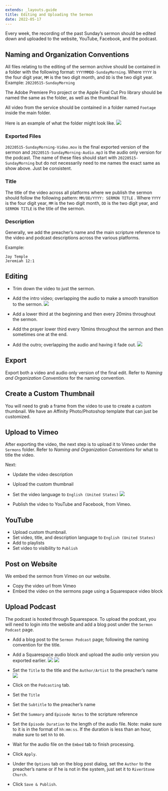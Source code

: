 ```yaml
---
extends: _layouts.guide
title: Editing and Uploading the Sermon
date: 2022-05-17
---
```


Every week, the recording of the past Sunday’s sermon should be edited down and uploaded to the website, YouTube, Facebook, and the podcast.

## Naming and Organization Conventions
All files relating to the editing of the sermon archive should be contained in a folder with the following format: `YYYYMMDD-SundayMorning`. Where `YYYY` is the four digit year, `MM` is the two digit month, and `DD` is the two digit year. Example: `20220515-SundayMorning`

The Adobe Premiere Pro project or the Apple Final Cut Pro library should be named the same as the folder, as well as the thumbnail file.

All video from the service should be contained in a folder named `Footage` inside the main folder.

Here is an example of what the folder might look like.
![](/assets/images/editing-and-uploading-the-sermon/folder-structure.png)

### Exported Files
`20220515-SundayMorning-Video.mov` is the final exported version of the sermon and `20220515-SundayMorning-Audio.mp3` is the audio only version for the podcast. The name of these files should start with `20220515-SundayMorning` but do not necessarily need to me names the exact same as show above. Just be consistent.

### Title
The title of the video across all platforms where we publish the sermon should follow the following pattern: `MM/DD/YYYY: SERMON TITLE` . Where `YYYY` is the four digit year, `MM` is the two digit month, `DD` is the two digit year, and `SERMON TITLE` is the title of the sermon.

### Description
Generally, we add the preacher’s name and the main scripture reference to the video and podcast descriptions across the various platforms.

Example:
```
Jay Temple
Jeremiah 12:1
```

## Editing
* Trim down the video to just the sermon.
* Add the intro video; overlapping the audio to make a smooth transition to the sermon.
![](/assets/images/editing-and-uploading-the-sermon/final-cut-pro-timeline-intro.png)

* Add a lower third at the beginning and then every 20mins throughout the sermon.
* Add the prayer lower third every 10mins throughout the sermon and then sometimes one at the end.
* Add the outro; overlapping the audio and having it fade out.
![](/assets/images/editing-and-uploading-the-sermon/final-cut-pro-timeline-outro.png)

## Export
Export both a video and audio only version of the final edit. Refer to *Naming and Organization Conventions* for the naming convention.

## Create a Custom Thumbnail
You will need to grab a frame from the video to use to create a custom thumbnail. We have an Affinity Photo/Photoshop template that can just be customized.

## Upload to Vimeo
After exporting the video, the next step is to upload it to Vimeo under the `Sermons` folder. Refer to *Naming and Organization Conventions* for what to title the video.

Next:
- Update the video description
- Upload the custom thumbnail
- Set the video language to `English (United States)`
![](/assets/images/editing-and-uploading-the-sermon/vimeo-setting-language.gif)

- Publish the video to YouTube and Facebook, from Vimeo.

## YouTube
- Upload custom thumbnail.
- Set video, title, and description language to  `English (United States)`
- Add to playlists
- Set video to visibility to `Publish`

## Post on Website
We embed the sermon from Vimeo on our website.
- Copy the video url from Vimeo
- Embed the video on the sermons page using a Squarespace video block

## Upload Podcast
The podcast is hosted through Squarespace. To upload the podcast, you will need to login into the website and add a blog post under the `Sermon Podcast` page.

- Add a blog post to the `Sermon Podcast` page; following the naming convention for the title.
- Add a Squarespace audio block and upload the audio only version you exported earlier.
![](/assets/images/editing-and-uploading-the-sermon/squarespace-audio-block.png)
![](/assets/images/editing-and-uploading-the-sermon/squarespace-uploading-audio-file.png)

- Set the `Title` to the title and the `Author/Artist`  to the preacher’s name
![](/assets/images/editing-and-uploading-the-sermon/squarespace-audio-file-uploaded.png)

- Click on the `Podcasting` tab.
- Set the `Title`
- Set the `Subtitle` to the preacher’s name
- Set the `Summary` and `Episode Notes` to the scripture reference
- Set the `Episode Duration` to the length of the audio file. Note: make sure to it is in the format of `hh:mm:ss`. If the duration is less than an hour, make sure to set `hh` to `00`.
- Wait for the audio file on the `Embed` tab to finish processing.
- Click `Apply`.

- Under the `Options` tab on the blog post dialog, set the `Author` to the preacher’s name or if he is not in the system, just set it to `RiverStone Church`.
- Click `Save & Publish`.
